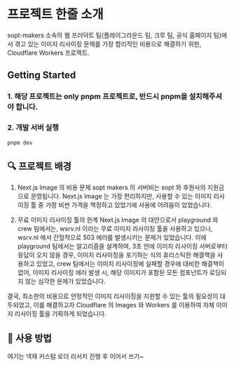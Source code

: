 # 프로젝트 한줄 소개
sopt-makers 소속의 웹 프러덕트 팀(플레이그라운드 팀, 크루 팀, 공식 홈페이지 팀)에서 겪고 있는 이미지 리사이징 문제를 가장 합리적인 비용으로 해결하기 위한, Cloudflare Workers 프로젝트. 

## Getting Started 
### 1. 해당 프로젝트는 only pnpm 프로젝트로, 반드시 pnpm을 설치해주셔야 합니다.
### 2. 개발 서버 실행
   ```sh
  pnpm dev
  ```

## 🔍 프로젝트 배경
1. Next.js Image 의 비용 문제
sopt makers 의 서버비는 sopt 와 후원사의 지원금으로 운영됩니다. Next.js Image 는 가장 편리하지만, 사용할 수 있는 이미지 리사이징 툴 중 가장 비싼 가격을 책정하고 있었기에 사용에 어려움이 있었습니다.

2. 무료 이미지 리사이징 툴의 한계
Next.js Image 의 대안으로서 playground 와 crew 팀에서는, wsrv.nl 이라는 무료 이미지 리사이징 툴을 사용하고 있으나, wsrv.nl 에서 간헐적으로 503 에러를 발생시키는 문제거 있었습니다.
이에 playground 팀에서는 알고리즘을 설계하여, 3초 안에 이미지 리사이징 서버로부터 응답이 오지 않을 경우, 이미지 리사이징을 포기하는 식의 휴리스틱한 해결책을 사용하고 있었고,
crew 팀에서는 이미지 리사이징에 실패할 경우에 대비한 해결책이 없어, 이미지 리사이징 에러 발생 시, 해당 이미지가 포함된 모든 컴포넌트가 로딩되지 않는 심각한 문제가 있었습니다.

결국, 최소한의 비용으로 안정적인 이미지 리사이징을 지원할 수 있는 툴의 필요성이 대두되었고, 이를 해결하고자 Cloudflare 의 Images 와 Workers 를 이용하여 자체 이미지 리사이징 툴을 기획하게 되었습니다. 

## 📢 사용 방법
여기는 넥제 커스텀 로더 리서치 진행 후 이어서 쓰기~ 
